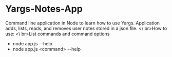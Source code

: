 # Yargs-Notes-App
Command line application in Node to learn how to use Yargs. Application adds, lists, reads, and removes user notes stored in a json file.
<\ br>How to use:
<\ br>List commands and command options
* node app.js --help
* node app.js &lt;command> --help
